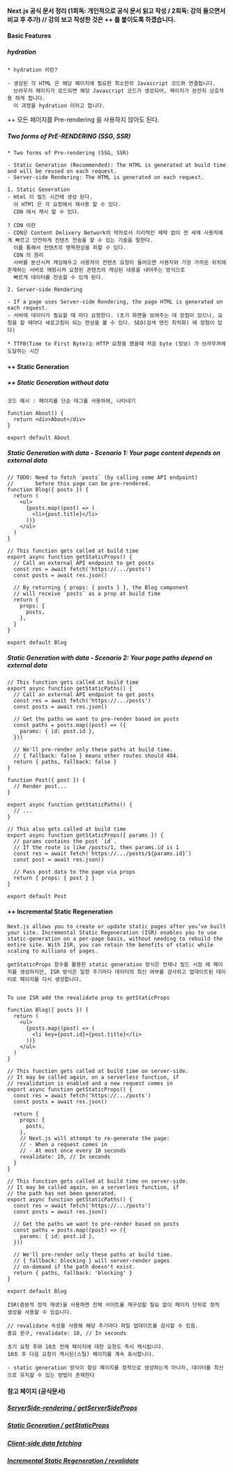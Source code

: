 #### Next.js 공식 문서 정리 (1회독: 개인적으로 공식 문서 읽고 작성 / 2회독: 강의 들으면서 비교 후 추가) // 강의 보고 작성한 것은 ++ 를 붙이도록 하겠습니다.

#### Basic Features 

##### hydration 
```
* hydration 이란?

- 생성된 각 HTML 은 해당 페이지에 필요한 최소한의 Javascript 코드와 연결됩니다. 
  브라우저 페이지가 로드되면 해당 Javascript 코드가 생성되어, 페이지가 완전히 상호작용 하게 합니다. 
  이 과정을 hydration 이라고 합니다. 
```

++ 모든 페이지를 Pre-rendering 을 사용하지 않아도 된다.

##### Two forms of PrE-RENDERING (SSG, SSR)
```
* Two forms of Pre-rendering (SSG, SSR)

- Static Generation (Recommended): The HTML is generated at build time and will be reused on each request.
- Server-side Rendering: The HTML is generated on each request.

1. Static Generation
- Html 이 빌드 시간에 생성 된다.
  이 HTMl 은 각 요청에서 재사용 할 수 있다. 
  CDN 에서 캐시 할 수 있다.

? CDN 이란
- CDN은 Content Delivery Network의 약자로서 지리적인 제약 없이 전 세계 사용자에게 빠르고 안전하게 컨텐츠 전송을 할 수 있는 기술을 말한다. 
  이를 통해서 컨텐츠의 병목현상을 피할 수 있다.
  CDN 의 원리
  서버를 분산시켜 캐싱해두고 사용자의 컨텐츠 요청이 들어오면 사용자와 가장 가까운 위치에 존재하는 서버로 매핑시켜 요청된 콘텐츠의 캐싱된 내용을 내어주는 방식으로 
  빠르게 데이터를 전송할 수 있게 된다.

2. Server-side Rendering

- If a page uses Server-side Rendering, the page HTML is generated on each request. 
- 서버에 데이터가 필요할 때 마다 요청한다. (초기 화면을 보여주는 데 장점이 있으나, 요청을 할 때마다 새로고침이 되는 현상을 볼 수 있다. SEO(검색 엔진 최적화) 에 장점이 있다)

* TTFB(Time to First Byte)는 HTTP 요청을 했을때 처음 byte (정보) 가 브라우져에 도달하는 시간
```

#### ++ Static Generation

##### ++ Static Generation without data
 
```
코드 예시 : 페이지를 단순 태그를 사용하여, 나타내기

function About() {
  return <div>About</div>
}

export default About
```

##### Static Generation with data - Scenario 1: Your page content depends on external data

```
// TODO: Need to fetch `posts` (by calling some API endpoint)
//       before this page can be pre-rendered.
function Blog({ posts }) {
  return (
    <ul>
      {posts.map((post) => (
        <li>{post.title}</li>
      ))}
    </ul>
  )
}

// This function gets called at build time
export async function getStaticProps() {
  // Call an external API endpoint to get posts
  const res = await fetch('https://.../posts')
  const posts = await res.json()

  // By returning { props: { posts } }, the Blog component
  // will receive `posts` as a prop at build time
  return {
    props: {
      posts,
    },
  }
}

export default Blog
```

##### Static Generation with data - Scenario 2: Your page paths depend on external data

```
// This function gets called at build time
export async function getStaticPaths() {
  // Call an external API endpoint to get posts
  const res = await fetch('https://.../posts')
  const posts = await res.json()

  // Get the paths we want to pre-render based on posts
  const paths = posts.map((post) => ({
    params: { id: post.id },
  }))

  // We'll pre-render only these paths at build time.
  // { fallback: false } means other routes should 404.
  return { paths, fallback: false }
}

function Post({ post }) {
  // Render post...
}

export async function getStaticPaths() {
  // ...
}

// This also gets called at build time
export async function getStaticProps({ params }) {
  // params contains the post `id`.
  // If the route is like /posts/1, then params.id is 1
  const res = await fetch(`https://.../posts/${params.id}`)
  const post = await res.json()

  // Pass post data to the page via props
  return { props: { post } }
}

export default Post
```
#### ++ Incremental Static Regeneration

```
Next.js allows you to create or update static pages after you’ve built your site. Incremental Static Regeneration (ISR) enables you to use static-generation on a per-page basis, without needing to rebuild the entire site. With ISR, you can retain the benefits of static while scaling to millions of pages.

getStaticProps 함수를 활용한 static generation 방식은 언제나 빌드 시점 에 페이지를 생성하지만, ISR 방식은 일정 주기마다 데이터의 최신 여부를 검사하고 업데이트된 데이터로 페이지를 다시 생성합니다.


To use ISR add the revalidate prop to getStaticProps

function Blog({ posts }) {
  return (
    <ul>
      {posts.map((post) => (
        <li key={post.id}>{post.title}</li>
      ))}
    </ul>
  )
}

// This function gets called at build time on server-side.
// It may be called again, on a serverless function, if
// revalidation is enabled and a new request comes in
export async function getStaticProps() {
  const res = await fetch('https://.../posts')
  const posts = await res.json()

  return {
    props: {
      posts,
    },
    // Next.js will attempt to re-generate the page:
    // - When a request comes in
    // - At most once every 10 seconds
    revalidate: 10, // In seconds
  }
}

// This function gets called at build time on server-side.
// It may be called again, on a serverless function, if
// the path has not been generated.
export async function getStaticPaths() {
  const res = await fetch('https://.../posts')
  const posts = await res.json()

  // Get the paths we want to pre-render based on posts
  const paths = posts.map((post) => ({
    params: { id: post.id },
  }))

  // We'll pre-render only these paths at build time.
  // { fallback: blocking } will server-render pages
  // on-demand if the path doesn't exist.
  return { paths, fallback: 'blocking' }
}

export default Blog

ISR(증분적 정적 재생)을 사용하면 전체 사이트를 재구성할 필요 없이 페이지 단위로 정적 생성을 사용할 수 있습니다. 

// revalidate 속성을 사용해 해당 주기마다 파일 업데이트를 검사할 수 있음.
중요 문구, revalidate: 10, // In seconds 

초기 요청 후와 10초 전에 페이지에 대한 요청도 즉시 캐시됩니다.
10초 후 다음 요청이 캐시된(스틸) 페이지를 계속 표시합니다.

- static generation 방식이 항상 페이지를 정적으로 생성하는게 아니라, 데이터를 최신으로 유지할 수 있는 방법이 존재한다
```

#### 참고 페이지 (공식문서)
##### [ServerSide-rendering / getServerSideProps](https://nextjs.org/docs/basic-features/data-fetching/get-server-side-props)
##### [Static Generation / getStaticProps](https://nextjs.org/docs/basic-features/data-fetching/get-static-props)
##### [Client-side data fetching](https://nextjs.org/docs/basic-features/data-fetching/client-side)
##### [Incremental Static Regeneration / revalidate](https://mytutorials.tistory.com/317)
